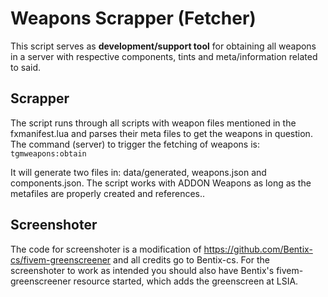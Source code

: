# Weapons Scrapper (Fetcher)

This script serves as **development/support tool** for obtaining all weapons in a server with respective components, tints and meta/information related to said.

## Scrapper
The script runs through all scripts with weapon files mentioned in the fxmanifest.lua and parses their meta files to get the  weapons in question. 
The command (server) to trigger the fetching of weapons is: ``tgmweapons:obtain``

It will generate two files in: data/generated, weapons.json and components.json.
The script works with ADDON Weapons as long as the metafiles are properly created and references..

## Screenshoter

The code for screenshoter is a modification of https://github.com/Bentix-cs/fivem-greenscreener and all credits go to Bentix-cs. 
For the screenshoter to work as intended you should also have Bentix's fivem-greenscreener resource started, which adds the greenscreen at LSIA.
